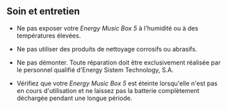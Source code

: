 ## Soin et entretien

*	Ne pas exposer votre *Energy Music Box 5* à l'humidité ou à des températures élevées.

*	Ne pas utiliser des produits de nettoyage corrosifs ou abrasifs.

*	Ne pas démonter. Toute réparation doit être exclusivement réalisée par le personnel qualifié d'Energy Sistem Technology, S.A.

*	 Vérifiez que votre *Energy Music Box 5* est éteinte lorsqu'elle n'est pas en cours d'utilisation et ne laissez pas la batterie complètement déchargée pendant une longue période.
